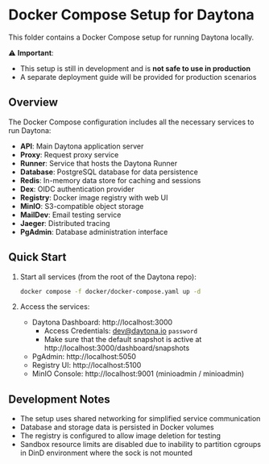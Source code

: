# Docker Compose Setup for Daytona

This folder contains a Docker Compose setup for running Daytona locally.

⚠️ **Important**:

- This setup is still in development and is **not safe to use in production**
- A separate deployment guide will be provided for production scenarios

## Overview

The Docker Compose configuration includes all the necessary services to run Daytona:

- **API**: Main Daytona application server
- **Proxy**: Request proxy service
- **Runner**: Service that hosts the Daytona Runner
- **Database**: PostgreSQL database for data persistence
- **Redis**: In-memory data store for caching and sessions
- **Dex**: OIDC authentication provider
- **Registry**: Docker image registry with web UI
- **MinIO**: S3-compatible object storage
- **MailDev**: Email testing service
- **Jaeger**: Distributed tracing
- **PgAdmin**: Database administration interface

## Quick Start

1. Start all services (from the root of the Daytona repo):

   ```bash
   docker compose -f docker/docker-compose.yaml up -d
   ```

2. Access the services:
   - Daytona Dashboard: http://localhost:3000
     - Access Credentials: dev@daytona.io `password`
     - Make sure that the default snapshot is active at http://localhost:3000/dashboard/snapshots
   - PgAdmin: http://localhost:5050
   - Registry UI: http://localhost:5100
   - MinIO Console: http://localhost:9001 (minioadmin / minioadmin)

## Development Notes

- The setup uses shared networking for simplified service communication
- Database and storage data is persisted in Docker volumes
- The registry is configured to allow image deletion for testing
- Sandbox resource limits are disabled due to inability to partition cgroups in DinD environment where the sock is not mounted

